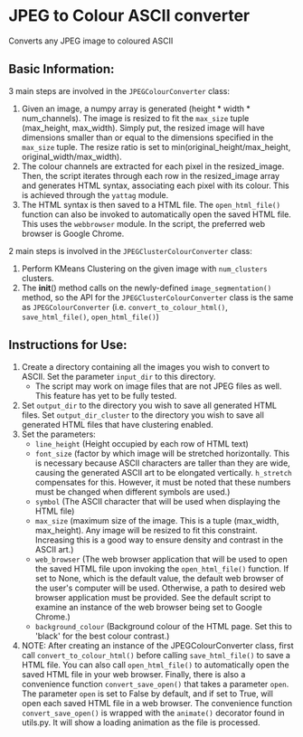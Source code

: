 # JPEG to Colour ASCII converter
Converts any JPEG image to coloured ASCII

## Basic Information: 
3 main steps are involved in the `JPEGColourConverter` class:
1. Given an image, a numpy array is generated (height * width * num_channels). The image is resized to fit the `max_size` tuple (max_height, max_width). Simply put, the resized image will have dimensions smaller than or equal to the dimensions specified in the `max_size` tuple. The resize ratio is set to min(original_height/max_height, original_width/max_width). 
2. The colour channels are extracted for each pixel in the resized_image. Then, the script iterates through each row in the resized_image array and generates HTML syntax, associating each pixel with its colour. This is achieved through the `yattag` module. 
3. The HTML syntax is then saved to a HTML file. The `open_html_file()` function can also be invoked to automatically open the saved HTML file. This uses the `webbrowser` module. In the script, the preferred web browser is Google Chrome. 

2 main steps is involved in the `JPEGClusterColourConverter` class:
1. Perform KMeans Clustering on the given image with `num_clusters` clusters. 
2. The __init__() method calls on the newly-defined `image_segmentation()` method, so the API for the `JPEGClusterColourConverter` class is the same as `JPEGColourConverter` (i.e. `convert_to_colour_html()`, `save_html_file()`, `open_html_file()`)

## Instructions for Use:
1. Create a directory containing all the images you wish to convert to ASCII. Set the parameter `input_dir` to this directory. 
    - The script may work on image files that are not JPEG files as well. This feature has yet to be fully tested.
2. Set `output_dir` to the directory you wish to save all generated HTML files. Set `output_dir_cluster` to the directory you wish to save all generated HTML files that have clustering enabled.
3. Set the parameters:
    - `line_height` (Height occupied by each row of HTML text)
    - `font_size` (factor by which image will be stretched horizontally. This is necessary because ASCII characters are taller than they are wide, causing the generated ASCII art to be elongated vertically. `h_stretch` compensates for this. However, it must be noted that these numbers must be changed when different symbols are used.)
    - `symbol` (The ASCII character that will be used when displaying the HTML file)
    - `max_size` (maximum size of the image. This is a tuple (max_width, max_height). Any image will be resized to fit this constraint. Increasing this is a good way to ensure density and contrast in the ASCII art.)
    - `web_browser` (The web browser application that will be used to open the saved HTML file upon invoking the `open_html_file()` function. If set to None, which is the default value, the default web browser of the user's computer will be used. Otherwise, a path to desired web browser application must be provided. See the default script to examine an instance of the web browser being set to Google Chrome.)
    - `background_colour` (Background colour of the HTML page. Set this to 'black' for the best colour contrast.)
4. NOTE: After creating an instance of the JPEGColourConverter class, first call `convert_to_colour_html()` before calling `save_html_file()` to save a HTML file. You can also call `open_html_file()` to automatically open the saved HTML file in your web browser. Finally, there is also a convenience function `convert_save_open()` that takes a parameter `open`. The parameter `open` is set to False by default, and if set to True, will open each saved HTML file in a web browser. The convenience function `convert_save_open()` is wrapped with the `animate()` decorator found in utils.py. It will show a loading animation as the file is processed. 

